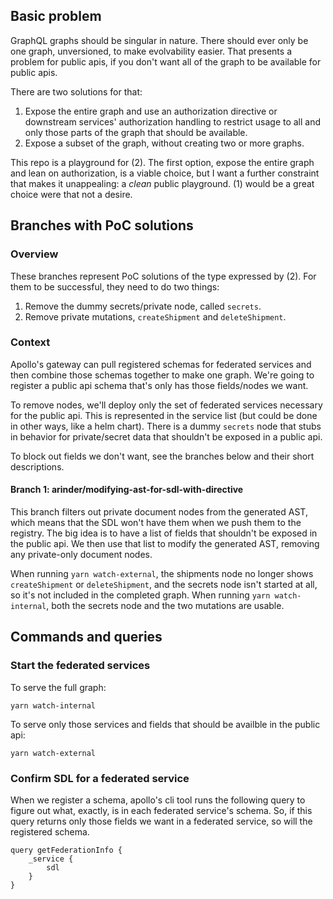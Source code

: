 ## Basic problem
GraphQL graphs should be singular in nature. There should ever only be one graph, unversioned, to make evolvability easier. That presents a problem for public apis, if you don't want all of the graph to be available for public apis.

There are two solutions for that:

1) Expose the entire graph and use an authorization directive or downstream services' authorization handling to restrict usage to all and only those parts of the graph that should be available.
2) Expose a subset of the graph, without creating two or more graphs.

This repo is a playground for (2). The first option, expose the entire graph and lean on authorization, is a viable choice, but I want a further constraint that makes it unappealing: a _clean_ public playground. (1) would be a great choice were that not a desire.

## Branches with PoC solutions
### Overview
These branches represent PoC solutions of the type expressed by (2). For them to be successful, they need to do two things:

1) Remove the dummy secrets/private node, called `secrets`.
2) Remove private mutations, `createShipment` and `deleteShipment`.

### Context
Apollo's gateway can pull registered schemas for federated services and then combine those schemas together to make one graph. We're going to register a public api schema that's only has those fields/nodes we want.

To remove nodes, we'll  deploy only the set of federated services necessary for the public api. This is represented in the service list (but could be done in other ways, like a helm chart). There is a dummy `secrets` node that stubs in behavior for private/secret data that shouldn't be exposed in a public api.

To block out fields we don't want, see the branches below and their short descriptions.

#### Branch 1: arinder/modifying-ast-for-sdl-with-directive
This branch filters out private document nodes from the generated AST, which means that the SDL won't have them when we push them to the registry. The big idea is to have a list of fields that shouldn't be exposed in the public api. We then use that list to modify the generated AST, removing any private-only document nodes.

When running `yarn watch-external`, the shipments node no longer shows `createShipment` or `deleteShipment`, and the secrets node isn't started at all, so it's not included in the completed graph. When running `yarn watch-internal`, both the secrets node and the two mutations are usable.


## Commands and queries
### Start the federated services
To serve the full graph:
```
yarn watch-internal
```

To serve only those services and fields that should be availble in the public api:
```
yarn watch-external
```

### Confirm SDL for a federated service
When we register a schema, apollo's cli tool runs the following query to figure out what, exactly, is in each federated service's schema. So, if this query returns only those fields we want in a federated service, so will the registered schema.

```
query getFederationInfo {
    _service {
        sdl
    }
}
```

